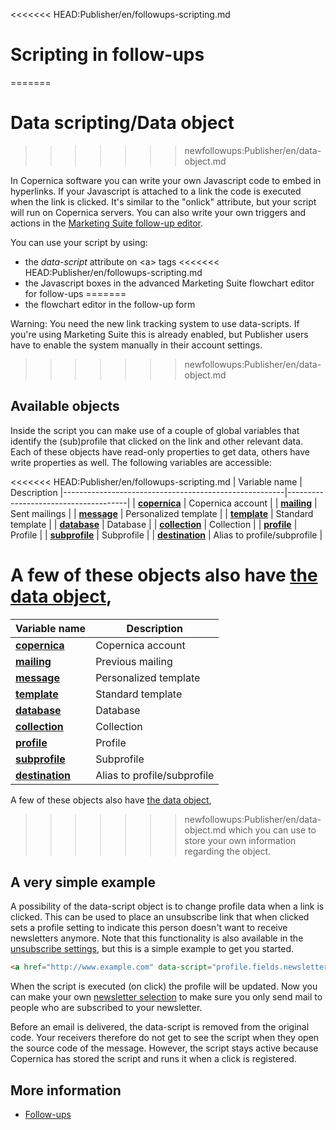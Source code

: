 <<<<<<< HEAD:Publisher/en/followups-scripting.md
# Scripting in follow-ups 
=======
# Data scripting/Data object
>>>>>>> newfollowups:Publisher/en/data-object.md

In Copernica software you can write your own Javascript code to embed in 
hyperlinks. If your Javascript is attached to a link the code is executed when the link is 
clicked. It's similar to the "onlick" attribute, but your script will run 
on Copernica servers. You can also write your own triggers and actions in the 
[Marketing Suite follow-up editor](./follow-up-manager-ms).

You can use your script by using:

* the *data-script* attribute on &lt;a&gt; tags
<<<<<<< HEAD:Publisher/en/followups-scripting.md
* the Javascript boxes in the advanced Marketing Suite flowchart editor for follow-ups
=======
* the flowchart editor in the follow-up form

Warning: You need the new link tracking system to use data-scripts. If you're using 
Marketing Suite this is already enabled, but Publisher users have to enable the system 
manually in their account settings.
>>>>>>> newfollowups:Publisher/en/data-object.md

## Available objects

Inside the script you can make use of a couple of global variables that identify 
the (sub)profile that clicked on the link and other relevant data. 
Each of these objects have read-only properties to get data, others have 
write properties as well. The following variables are accessible:

<<<<<<< HEAD:Publisher/en/followups-scripting.md
| Variable name                                         | Description
|-------------------------------------------------------|--------------------------------------|
| [**copernica**](./followups-scripting-copernica)      | Copernica account                    |
| [**mailing**](./followups-scripting-mailing)          | Sent mailings                        |
| [**message**](./followups-scripting-message)          | Personalized template                |
| [**template**](./followups-scripting-template)        | Standard template                    |
| [**database**](./followups-scripting-database)        | Database                             |
| [**collection**](./followups-scripting-collection)    | Collection                           |
| [**profile**](./followups-scripting-profile)          | Profile                              |
| [**subprofile**](./followups-scripting-subprofile)    | Subprofile                           |
| [**destination**](./followups-scripting-destination)  | Alias to profile/subprofile          |

A few of these objects also have [the data object](./followups-scripting-data), 
=======
| Variable name                                 | Description
|-----------------------------------------------|--------------------------------------|
| [**copernica**](./data-object-copernica)      | Copernica account                    |
| [**mailing**](./data-object-mailing)          | Previous mailing                     |
| [**message**](./data-object-message)          | Personalized template                |
| [**template**](./data-object-template)        | Standard template                    |
| [**database**](./data-object-database)        | Database                             |
| [**collection**](./data-object-collection)    | Collection                           |
| [**profile**](./data-object-profile)          | Profile                              |
| [**subprofile**](./data-object-subprofile)    | Subprofile                           |
| [**destination**](./data-object-destination)  | Alias to profile/subprofile          |

A few of these objects also have [the data object](./data-object-data), 
>>>>>>> newfollowups:Publisher/en/data-object.md
which you can use to store your own information regarding the object.

## A very simple example

A possibility of the data-script object is to change profile data when a link 
is clicked. This can be used to place an unsubscribe link that when clicked 
sets a profile setting to indicate this person doesn't want to receive newsletters 
anymore. Note that this functionality is also available in the 
[unsubscribe settings](./database-unsubscribe-behavior), 
but this is a simple example to get you started. 

```html
<a href="http://www.example.com" data-script="profile.fields.newsletter = 'no';">Click here to unsubscribe</a>
```

When the script is executed (on click) the profile will be updated. Now 
you can make your own [newsletter selection](./create-a-mailing-list) 
to make sure you only send mail to people who are subscribed to your newsletter.

Before an email is delivered, the data-script is removed from the original code. Your
receivers therefore do not get to see the script when they open the source code of
the message. However, the script stays active because Copernica has stored the
script and runs it when a click is registered.

## More information

* [Follow-ups](./followups)

